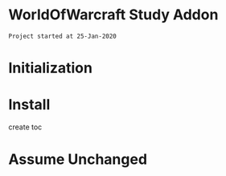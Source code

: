 # WorldOfWarcraft Study Addon
`Project started at 25-Jan-2020`

# Initialization

# Install 
create toc

# Assume Unchanged
